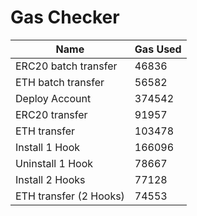 # Gas Checker

| Name | Gas Used |
| ---- | -------- |
| ERC20 batch transfer | 46836 |
| ETH batch transfer | 56582 |
| Deploy Account | 374542 |
| ERC20 transfer | 91957 |
| ETH transfer | 103478 |
| Install 1 Hook | 166096 |
| Uninstall 1 Hook | 78667 |
| Install 2 Hooks | 77128 |
| ETH transfer (2 Hooks) | 74553 |
